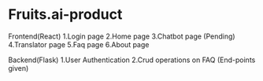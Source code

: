 # Fruits.ai-product
Frontend(React)
1.Login page
2.Home page
3.Chatbot page (Pending)
4.Translator page
5.Faq page
6.About page

Backend(Flask)
1.User Authentication
2.Crud operations on FAQ (End-points given)
